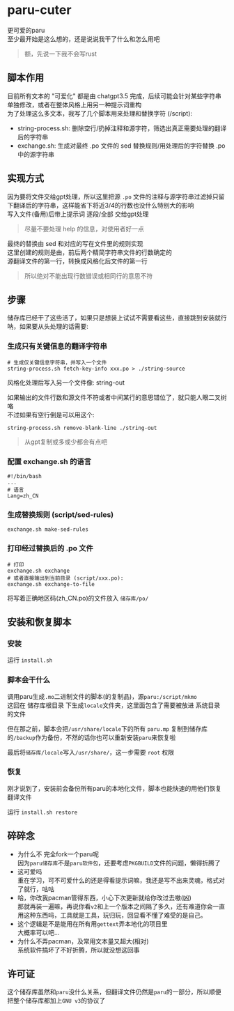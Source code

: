 # paru-cuter

更可爱的paru\
至少最开始是这么想的，还是说说我干了什么和怎么用吧
> 额，先说一下我不会写rust

## 脚本作用

目前所有文本的 "可爱化" 都是由 chatgpt3.5 完成，后续可能会针对某些字符串单独修改，或者在整体风格上用另一种提示词重构\
为了处理这么多文本，我写了几个脚本用来处理和替换字符 (/script):

- string-process.sh: 删除空行/扔掉注释和源字符，筛选出真正需要处理的翻译后的字符串
- exchange.sh: 生成对最终 .po 文件的 sed 替换规则/用处理后的字符替换 .po 中的源字符串

## 实现方式

因为要将文件交给gpt处理，所以这里把源 `.po` 文件的注释与源字符串过滤掉只留下翻译后的字符串，这样能省下将近3/4的行数也没什么特别大的影响\
写入文件(备用)后带上提示词 逐段/全部 交给gpt处理
> 尽量不要处理 help 的信息，对使用者好一点

最终的替换由 sed 和对应的写在文件里的规则实现\
这里创建的规则是由，前后两个精简字符串文件的行数确定的\
源翻译文件的第一行，转换成风格化后文件的第一行
> 所以绝对不能出现行数错误或相同行的意思不符

## 步骤

储存库已经干了这些活了，如果只是想装上试试不需要看这些，直接跳到安装就行\
呐，如果要从头处理的话需要:

### 生成只有关键信息的翻译字符串

```shell
# 生成仅关键信息字符串，并写入一个文件
string-process.sh fetch-key-info xxx.po > ./string-source
```

风格化处理后写入另一个文件像: string-out

如果输出的文件行数和源文件不符或者中间某行的意思错位了，就只能人眼二叉树咯\
不过如果有空行倒是可以用这个:

```shell
string-process.sh remove-blank-line ./string-out
```

> 从gpt复制或多或少都会有点吧

### 配置 exchange.sh 的语言

```shell
#!/bin/bash
...
# 语言
Lang=zh_CN
```

### 生成替换规则 (script/sed-rules)

```shell
exchange.sh make-sed-rules
```

### 打印经过替换后的 .po 文件

```shell
# 打印
exchange.sh exchange
# 或者直接输出到当前目录 (script/xxx.po):
exchange.sh exchange-to-file
```

将写着正确地区码(zh_CN.po)的文件放入 `储存库/po/`

## 安装和恢复脚本

### 安装

运行 `install.sh`

### 脚本会干什么

调用paru生成`.mo`二进制文件的脚本(的复制品)，源`paru:/script/mkmo`\
这回在 储存库根目录 下生成`locale`文件夹，这里面包含了需要被放进 系统目录 的文件

但在那之前，脚本会把`/usr/share/locale`下的所有 `paru.mp` 复制到储存库的`/backup`作为备份，不然的话你也可以重新安装`paru`来恢复啦

最后将`储存库/locale`写入`/usr/share/`，这一步需要 `root` 权限

### 恢复

刚才说到了，安装前会备份所有paru的本地化文件，脚本也能快速的用他们恢复翻译文件

运行 `install.sh restore`

## 碎碎念

- 为什么不 完全fork一个paru呢\
因为`paru储存库`不是`paru软件包`，还要考虑`PKGBUILD`文件的问题，懒得折腾了
- 这可爱吗\
重在学习，可不可爱什么的还是得看提示词嘛，我还是写不出来灵魂，格式对了就行，咕咕
- 哈，你改我pacman管得东西，小心下次更新就给你改过去嗷(凶)\
那就再装一遍嘛，再说你看`v2`和上一个版本之间隔了多久，还有难道你会一直用这种东西吗，工具就是工具，玩归玩，回显看不懂了难受的是自己。
- 这个逻辑是不是能用在所有用`gettext`弄本地化的项目里\
大概率可以吧...
- 为什么不弄pacman，及常用文本量又超大(相对)\
系统软件搞坏了不好折腾，所以就没想这回事

## 许可证

这个储存库虽然和`paru`没什么关系，但翻译文件仍然是`paru`的一部分，所以顺便把整个储存库都加上`GNU v3`的协议了
